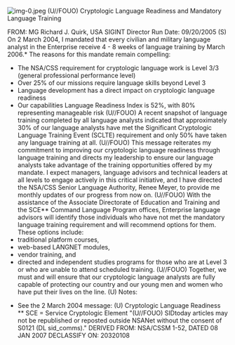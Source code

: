 ![img-0.jpeg](img-0.jpeg)
(U//FOUO) Cryptologic Language Readiness and Mandatory Language Training

FROM: MG Richard J. Quirk, USA
SIGINT Director
Run Date: 09/20/2005
(S) On 2 March 2004, I mandated that every civilian and military language analyst in the Enterprise receive 4 - 8 weeks of language training by March 2006.* The reasons for this mandate remain compelling:

- The NSA/CSS requirement for cryptologic language work is Level 3/3 (general professional performance level)
- Over 25\% of our missions require language skills beyond Level 3
- Language development has a direct impact on cryptologic language readiness
- Our capabilities Language Readiness Index is 52\%, with 80\% representing manageable risk
(U//FOUO) A recent snapshot of language training completed by all language analysts indicated that approximately $30 \%$ of our language analysts have met the Significant Cryptologic Language Training Event (SCLTE) requirement and only 50\% have taken any language training at all.
(U//FOUO) This message reiterates my commitment to improving our cryptologic language readiness through language training and directs my leadership to ensure our language analysts take advantage of the training opportunities offered by my mandate. I expect managers, language advisors and technical leaders at all levels to engage actively in this critical initiative, and I have directed the NSA/CSS Senior Language Authority, Renee Meyer, to provide me monthly updates of our progress from now on.
(U//FOUO) With the assistance of the Associate Directorate of Education and Training and the SCE** Command Language Program offices, Enterprise language advisors will identify those individuals who have not met the mandatory language training requirement and will recommend options for them. These options include:
- traditional platform courses,
- web-based LANGNET modules,
- vendor training, and
- directed and independent studies programs for those who are at Level 3 or who are unable to attend scheduled training.
(U//FOUO) Together, we must and will ensure that our cryptologic language analysts are fully capable of protecting our country and our young men and women who have put their lives on the line.
(U) Notes:
* See the 2 March 2004 message: (U) Cryptologic Language Readiness
** SCE = Service Cryptologic Element
"(U//FOUO) SIDtoday articles may not be republished or reposted outside NSANet without the consent of S0121 (DL sid_comms)."
DERIVED FROM: NSA/CSSM 1-52, DATED 08 JAN 2007 DECLASSIFY ON: 20320108
